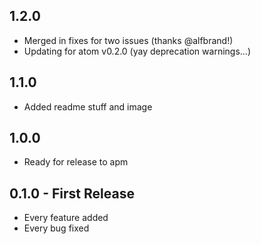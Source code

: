 ## 1.2.0
* Merged in fixes for two issues (thanks @alfbrand!)
* Updating for atom v0.2.0 (yay deprecation warnings...)

## 1.1.0
* Added readme stuff and image

## 1.0.0
* Ready for release to apm

## 0.1.0 - First Release
* Every feature added
* Every bug fixed
